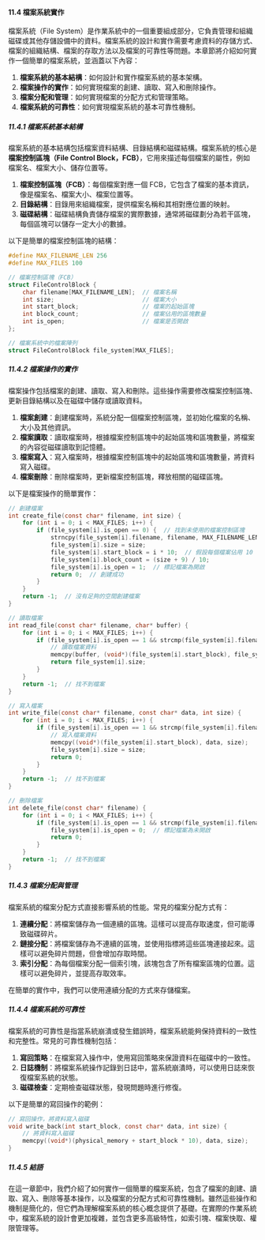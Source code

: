 #### 11.4 檔案系統實作

檔案系統（File System）是作業系統中的一個重要組成部分，它負責管理和組織磁碟或其他存儲設備中的資料。檔案系統的設計和實作需要考慮資料的存儲方式、檔案的組織結構、檔案的存取方法以及檔案的可靠性等問題。本章節將介紹如何實作一個簡單的檔案系統，並涵蓋以下內容：

1. **檔案系統的基本結構**：如何設計和實作檔案系統的基本架構。
2. **檔案操作的實作**：如何實現檔案的創建、讀取、寫入和刪除操作。
3. **檔案分配和管理**：如何實現檔案的分配方式和管理策略。
4. **檔案系統的可靠性**：如何實現檔案系統的基本可靠性機制。

##### 11.4.1 檔案系統基本結構

檔案系統的基本結構包括檔案資料結構、目錄結構和磁碟結構。檔案系統的核心是**檔案控制區塊（File Control Block，FCB）**，它用來描述每個檔案的屬性，例如檔案名、檔案大小、儲存位置等。

1. **檔案控制區塊（FCB）**：每個檔案對應一個 FCB，它包含了檔案的基本資訊，像是檔案名、檔案大小、檔案位置等。
2. **目錄結構**：目錄用來組織檔案，提供檔案名稱和其相對應位置的映射。
3. **磁碟結構**：磁碟結構負責儲存檔案的實際數據，通常將磁碟劃分為若干區塊，每個區塊可以儲存一定大小的數據。

以下是簡單的檔案控制區塊的結構：

```c
#define MAX_FILENAME_LEN 256
#define MAX_FILES 100

// 檔案控制區塊（FCB）
struct FileControlBlock {
    char filename[MAX_FILENAME_LEN];  // 檔案名稱
    int size;                         // 檔案大小
    int start_block;                  // 檔案的起始區塊
    int block_count;                  // 檔案佔用的區塊數量
    int is_open;                      // 檔案是否開啟
};

// 檔案系統中的檔案陣列
struct FileControlBlock file_system[MAX_FILES];
```

##### 11.4.2 檔案操作的實作

檔案操作包括檔案的創建、讀取、寫入和刪除。這些操作需要修改檔案控制區塊、更新目錄結構以及在磁碟中儲存或讀取資料。

1. **檔案創建**：創建檔案時，系統分配一個檔案控制區塊，並初始化檔案的名稱、大小及其他資訊。
2. **檔案讀取**：讀取檔案時，根據檔案控制區塊中的起始區塊和區塊數量，將檔案的內容從磁碟讀取到記憶體。
3. **檔案寫入**：寫入檔案時，根據檔案控制區塊中的起始區塊和區塊數量，將資料寫入磁碟。
4. **檔案刪除**：刪除檔案時，更新檔案控制區塊，釋放相關的磁碟區塊。

以下是檔案操作的簡單實作：

```c
// 創建檔案
int create_file(const char* filename, int size) {
    for (int i = 0; i < MAX_FILES; i++) {
        if (file_system[i].is_open == 0) {  // 找到未使用的檔案控制區塊
            strncpy(file_system[i].filename, filename, MAX_FILENAME_LEN);
            file_system[i].size = size;
            file_system[i].start_block = i * 10;  // 假設每個檔案佔用 10 個區塊
            file_system[i].block_count = (size + 9) / 10;
            file_system[i].is_open = 1;  // 標記檔案為開啟
            return 0;  // 創建成功
        }
    }
    return -1;  // 沒有足夠的空間創建檔案
}

// 讀取檔案
int read_file(const char* filename, char* buffer) {
    for (int i = 0; i < MAX_FILES; i++) {
        if (file_system[i].is_open == 1 && strcmp(file_system[i].filename, filename) == 0) {
            // 讀取檔案資料
            memcpy(buffer, (void*)(file_system[i].start_block), file_system[i].size);
            return file_system[i].size;
        }
    }
    return -1;  // 找不到檔案
}

// 寫入檔案
int write_file(const char* filename, const char* data, int size) {
    for (int i = 0; i < MAX_FILES; i++) {
        if (file_system[i].is_open == 1 && strcmp(file_system[i].filename, filename) == 0) {
            // 寫入檔案資料
            memcpy((void*)(file_system[i].start_block), data, size);
            file_system[i].size = size;
            return 0;
        }
    }
    return -1;  // 找不到檔案
}

// 刪除檔案
int delete_file(const char* filename) {
    for (int i = 0; i < MAX_FILES; i++) {
        if (file_system[i].is_open == 1 && strcmp(file_system[i].filename, filename) == 0) {
            file_system[i].is_open = 0;  // 標記檔案為未開啟
            return 0;
        }
    }
    return -1;  // 找不到檔案
}
```

##### 11.4.3 檔案分配與管理

檔案系統的檔案分配方式直接影響系統的性能。常見的檔案分配方式有：

1. **連續分配**：將檔案儲存為一個連續的區塊。這樣可以提高存取速度，但可能導致磁碟碎片。
2. **鏈接分配**：將檔案儲存為不連續的區塊，並使用指標將這些區塊連接起來。這樣可以避免碎片問題，但會增加存取時間。
3. **索引分配**：為每個檔案分配一個索引塊，該塊包含了所有檔案區塊的位置。這樣可以避免碎片，並提高存取效率。

在簡單的實作中，我們可以使用連續分配的方式來存儲檔案。

##### 11.4.4 檔案系統的可靠性

檔案系統的可靠性是指當系統崩潰或發生錯誤時，檔案系統能夠保持資料的一致性和完整性。常見的可靠性機制包括：

1. **寫回策略**：在檔案寫入操作中，使用寫回策略來保證資料在磁碟中的一致性。
2. **日誌機制**：將檔案系統操作記錄到日誌中，當系統崩潰時，可以使用日誌來恢復檔案系統的狀態。
3. **磁碟檢查**：定期檢查磁碟狀態，發現問題時進行修復。

以下是簡單的寫回操作的範例：

```c
// 寫回操作，將資料寫入磁碟
void write_back(int start_block, const char* data, int size) {
    // 將資料寫入磁碟
    memcpy((void*)(physical_memory + start_block * 10), data, size);
}
```

##### 11.4.5 結語

在這一章節中，我們介紹了如何實作一個簡單的檔案系統，包含了檔案的創建、讀取、寫入、刪除等基本操作，以及檔案的分配方式和可靠性機制。雖然這些操作和機制是簡化的，但它們為理解檔案系統的核心概念提供了基礎。在實際的作業系統中，檔案系統的設計會更加複雜，並包含更多高級特性，如索引塊、檔案快取、權限管理等。